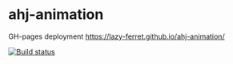 # ahj-animation

GH-pages deployment https://lazy-ferret.github.io/ahj-animation/

[![Build status](https://ci.appveyor.com/api/projects/status/t44r9ys8fc205xh2/branch/master?svg=true)](https://ci.appveyor.com/project/Lazy-ferret/ahj-animation/branch/master)
